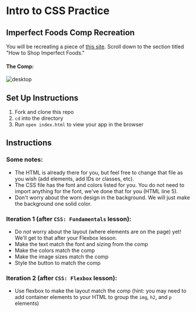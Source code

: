 # Intro to CSS Practice

## Imperfect Foods Comp Recreation

You will be recreating a piece of [this site](https://web.archive.org/web/20220118162321/https://try.imperfectfoods.com/overview). Scroll down to the section titled "How to Shop Imperfect Foods."

#### The Comp:
![desktop](https://user-images.githubusercontent.com/51416773/142955257-7a54498c-c349-41b9-9f22-686aed19e067.png)

## Set Up Instructions
1. Fork and clone this repo
2. `cd` into the directory
3. Run `open index.html` to view your app in the browser

## Instructions
### Some notes:
- The HTML is already there for you, but feel free to change that file as you wish (add elements, add IDs or classes, etc).  
- The CSS file has the font and colors listed for you. You do not need to import anything for the font, we've done that for you (HTML line 5).
- Don't worry about the worn design in the background. We will just make the background one solid color.

### Iteration 1 (after `CSS: Fundamentals` lesson):
- Do *not* worry about the layout (where elements are on the page) yet! We'll get to that after your Flexbox lesson.
- Make the text match the font and sizing from the comp
- Make the colors match the comp
- Make the image sizes match the comp
- Style the button to match the comp


### Iteration 2 (after `CSS: Flexbox` lesson):
- Use flexbox to make the layout match the comp (hint: you may need to add container elements to your HTML to group the `img`, `h2`, and `p` elements)
